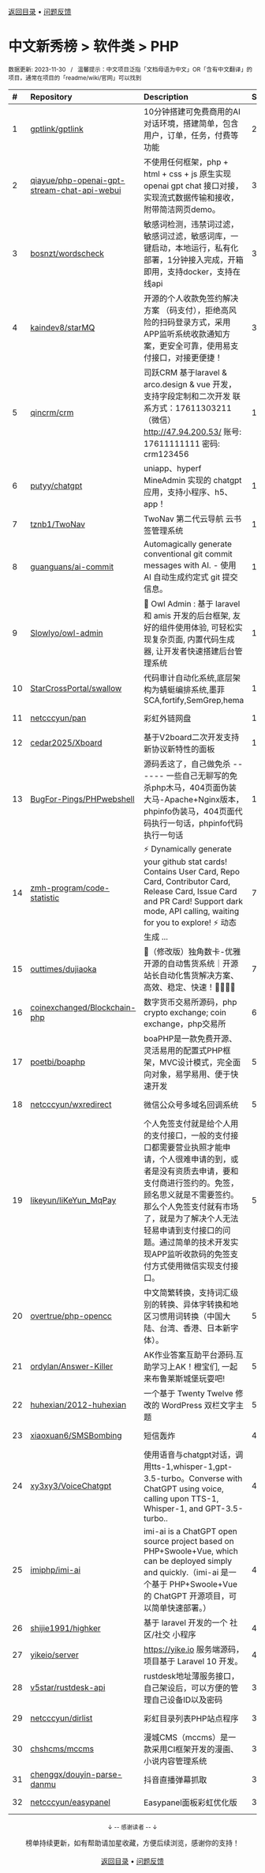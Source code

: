 <a href="https://github.com/GrowingGit/GitHub-Chinese-Top-Charts#github中文排行榜">返回目录</a> • <a href="/content/docs/feedback.md">问题反馈</a>

# 中文新秀榜 > 软件类 > PHP
<sub>数据更新: 2023-11-30&nbsp;&nbsp;&nbsp;/&nbsp;&nbsp;&nbsp;温馨提示：中文项目泛指「文档母语为中文」OR「含有中文翻译」的项目，通常在项目的「readme/wiki/官网」可以找到</sub>

|#|Repository|Description|Stars|Updated|Created|
|:-|:-|:-|:-|:-|:-|
|1|[gptlink/gptlink](https://github.com/gptlink/gptlink)|10分钟搭建可免费商用的AI对话环境，搭建简单，包含用户，订单，任务，付费等功能|2460|2023-11-17|2023-05-22|
|2|[qiayue/php-openai-gpt-stream-chat-api-webui](https://github.com/qiayue/php-openai-gpt-stream-chat-api-webui)|不使用任何框架，php + html + css + js 原生实现 openai gpt chat 接口对接，实现流式数据传输和接收，附带简洁网页demo。|359|2023-06-14|2023-03-21|
|3|[bosnzt/wordscheck](https://github.com/bosnzt/wordscheck)|敏感词检测，违禁词过滤，敏感词过滤，敏感词库，一键启动，本地运行，私有化部署，1分钟接入完成，开箱即用，支持docker，支持在线api|329|2023-10-31|2023-01-23|
|4|[kaindev8/starMQ](https://github.com/kaindev8/starMQ)|开源的个人收款免签约解决方案 （码支付），拒绝高风险的扫码登录方式，采用APP监听系统收款通知方案，更安全可靠，使用易支付接口，对接更便捷！|312|2023-07-03|2023-02-02|
|5|[qincrm/crm](https://github.com/qincrm/crm)|司跃CRM 基于laravel  & arco.design & vue 开发，支持字段定制和二次开发         联系方式：17611303211（微信） http://47.94.200.53/   账号: 17611111111  密码: crm123456|184|2023-10-18|2023-02-16|
|6|[putyy/chatgpt](https://github.com/putyy/chatgpt)|uniapp、hyperf MineAdmin 实现的 chatgpt应用，支持小程序、h5、app！|172|2023-06-25|2023-06-20|
|7|[tznb1/TwoNav](https://github.com/tznb1/TwoNav)|TwoNav 第二代云导航 云书签管理系统|172|2023-11-13|2023-04-06|
|8|[guanguans/ai-commit](https://github.com/guanguans/ai-commit)|Automagically generate conventional git commit messages with AI. - 使用 AI 自动生成约定式 git 提交信息。|172|2023-11-20|2023-01-30|
|9|[Slowlyo/owl-admin](https://github.com/Slowlyo/owl-admin)|🎈 Owl Admin : 基于 laravel 和 amis 开发的后台框架, 友好的组件使用体验, 可轻松实现复杂页面, 内置代码生成器, 让开发者快速搭建后台管理系统|135|2023-11-25|2022-12-20|
|10|[StarCrossPortal/swallow](https://github.com/StarCrossPortal/swallow)|代码审计自动化系统,底层架构为蜻蜓编排系统,墨菲SCA,fortify,SemGrep,hema|131|2023-07-25|2023-03-23|
|11|[netcccyun/pan](https://github.com/netcccyun/pan)|彩虹外链网盘|128|2023-08-25|2023-02-26|
|12|[cedar2025/Xboard](https://github.com/cedar2025/Xboard)|基于V2board二次开发支持新协议新特性的面板|118|2023-11-28|2023-11-14|
|13|[BugFor-Pings/PHPwebshell](https://github.com/BugFor-Pings/PHPwebshell)|源码丢这了，自己做免杀 ------  一些自己无聊写的免杀php木马，404页面伪装大马-Apache+Nginx版本，phpinfo伪装马，404页面代码执行一句话，phpinfo代码执行一句话|102|2023-11-21|2023-04-10|
|14|[zmh-program/code-statistic](https://github.com/zmh-program/code-statistic)|⚡ Dynamically generate your github stat cards! Contains User Card, Repo Card, Contributor Card, Release Card, Issue Card and PR Card! Support dark mode, API calling, waiting for you to explore! ⚡ 动态生成 ...|78|2023-06-21|2023-02-10|
|15|[outtimes/dujiaoka](https://github.com/outtimes/dujiaoka)|🦄（修改版）独角数卡-优雅开源的自动售货系统｜开源站长自动化售货解决方案、高效、稳定、快速！🚀🚀🎉🎉|72|2023-06-11|2023-03-25|
|16|[coinexchanged/Blockchain-php](https://github.com/coinexchanged/Blockchain-php)|数字货币交易所源码，php crypto exchange; coin exchange，php交易所|64|2023-09-14|2023-09-14|
|17|[poetbi/boaphp](https://github.com/poetbi/boaphp)|boaPHP是一款免费开源、灵活易用的配置式PHP框架，MVC设计模式，完全面向对象，易学易用、便于快速开发|57|2023-11-25|2023-10-08|
|18|[netcccyun/wxredirect](https://github.com/netcccyun/wxredirect)|微信公众号多域名回调系统|57|2023-09-12|2023-02-26|
|19|[likeyun/liKeYun_MqPay](https://github.com/likeyun/liKeYun_MqPay)|个人免签支付就是给个人用的支付接口，一般的支付接口都需要营业执照才能申请，个人很难申请的到，或者是没有资质去申请，要和支付商进行签约的。免签，顾名思义就是不需要签约。那么个人免签支付就有市场了，就是为了解决个人无法轻易申请到支付接口的问题。通过简单的技术开发实现APP监听收款码的免签支付方式使用微信实现支付接口。|57|2023-10-11|2023-02-25|
|20|[overtrue/php-opencc](https://github.com/overtrue/php-opencc)|中文简繁转换，支持词汇级别的转换、异体字转换和地区习惯用词转换（中国大陆、台湾、香港、日本新字体）。|53|2023-06-13|2023-06-12|
|21|[ordylan/Answer-Killer](https://github.com/ordylan/Answer-Killer)|AK作业答案互助平台源码.互助学习上AK！橙宝们, 一起来布鲁莱斯城堡玩耍吧!|51|2023-06-29|2023-06-29|
|22|[huhexian/2012-huhexian](https://github.com/huhexian/2012-huhexian)|一个基于 Twenty Twelve 修改的 WordPress 双栏文字主题|51|2023-11-28|2023-06-08|
|23|[xiaoxuan6/SMSBombing](https://github.com/xiaoxuan6/SMSBombing)|短信轰炸|49|2023-11-14|2023-07-19|
|24|[xy3xy3/VoiceChatgpt](https://github.com/xy3xy3/VoiceChatgpt)|使用语音与chatgpt对话，调用tts-1,whisper-1,gpt-3.5-turbo。Converse with ChatGPT using voice, calling upon TTS-1, Whisper-1, and GPT-3.5-turbo..|48|2023-11-24|2023-11-21|
|25|[imiphp/imi-ai](https://github.com/imiphp/imi-ai)|imi-ai is a ChatGPT open source project based on PHP+Swoole+Vue, which can be deployed simply and quickly.（imi-ai 是一个基于 PHP+Swoole+Vue 的 ChatGPT 开源项目，可以简单快速部署。）|48|2023-11-23|2023-06-02|
|26|[shijie1991/highker](https://github.com/shijie1991/highker)|基于 laravel 开发的一个 社区/社交 小程序|47|2023-11-27|2023-08-23|
|27|[yikeio/server](https://github.com/yikeio/server)|https://yike.io 服务端源码，项目基于 Laravel 10 开发。|43|2023-08-09|2023-04-04|
|28|[v5star/rustdesk-api](https://github.com/v5star/rustdesk-api)|rustdesk地址薄服务接口，自己架设后，可以方便的管理自己设备ID以及密码|37|2023-10-09|2023-08-26|
|29|[netcccyun/dirlist](https://github.com/netcccyun/dirlist)|彩虹目录列表PHP站点程序|36|2023-09-28|2023-02-26|
|30|[chshcms/mccms](https://github.com/chshcms/mccms)|漫城CMS（mccms）是一款采用CI框架开发的漫画、小说内容管理系统|35|2023-09-02|2023-01-14|
|31|[chenggx/douyin-parse-danmu](https://github.com/chenggx/douyin-parse-danmu)|抖音直播弹幕抓取|31|2023-10-26|2023-09-26|
|32|[netcccyun/easypanel](https://github.com/netcccyun/easypanel)|Easypanel面板彩虹优化版|31|2023-08-25|2023-02-26|

<div align="center">
    <p><sub>↓ -- 感谢读者 -- ↓</sub></p>
    榜单持续更新，如有帮助请加星收藏，方便后续浏览，感谢你的支持！
</div>

<br/>

<div align="center"><a href="https://github.com/GrowingGit/GitHub-Chinese-Top-Charts#github中文排行榜">返回目录</a> • <a href="/content/docs/feedback.md">问题反馈</a></div>
